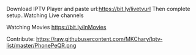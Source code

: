 Download IPTV Player and paste url:https://bit.ly/livetvurl
Then complete setup..Watching Live channels

Watching Movies https://bit.ly/InMovies


Contribute:
https://raw.githubusercontent.com/MKChary/Iptv-list/master/PhonePeQR.png
